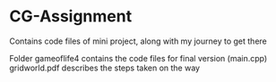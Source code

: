 # CG-Assignment
Contains code files of mini project, along with my journey to get there

Folder gameoflife4 contains the code files for final version (main.cpp)
gridworld.pdf describes the steps taken on the way
